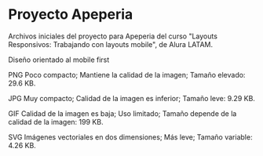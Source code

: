 # Proyecto Apeperia

Archivos iniciales del proyecto para Apeperia del curso "Layouts Responsivos: Trabajando con layouts mobile", de Alura LATAM.

Diseño orientado al mobile first


PNG
Poco compacto;
Mantiene la calidad de la imagen;
Tamaño elevado: 29.6 KB.

JPG
Muy compacto;
Calidad de la imagen es inferior;
Tamaño leve: 9.29 KB.

GIF
Calidad de la imagen es baja;
Uso limitado;
Tamaño depende de la calidad de la
imagen: 199 KB.

SVG
Imágenes vectoriales en dos dimensiones;
Más leve;
Tamaño variable: 4.26 KB.

